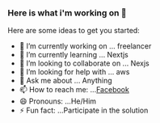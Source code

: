 ### Here is what i'm working on 👋


Here are some ideas to get you started:

- 🔭 I’m currently working on ... freelancer
- 🌱 I’m currently learning ... Nextjs
- 👯 I’m looking to collaborate on ... Nexjs
- 🤔 I’m looking for help with ... aws
- 💬 Ask me about ... Anything
- 📫 How to reach me: ...[Facebook](https://www.facebook.com/maanlule)
- 😄 Pronouns: ...He/Him
- ⚡ Fun fact: ...Participate in the solution


